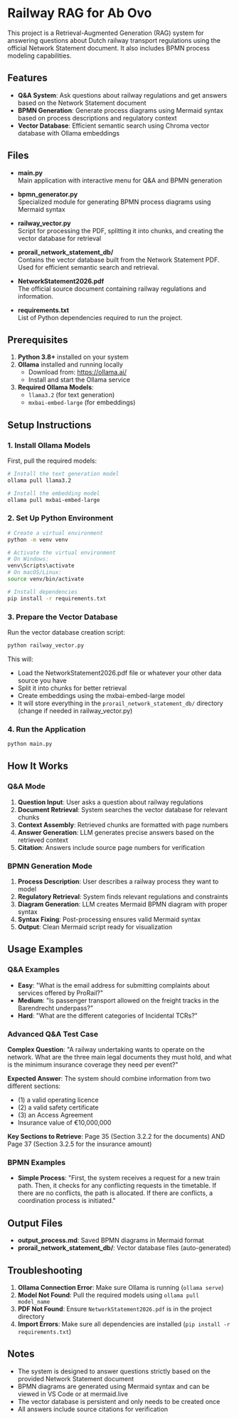 # Railway RAG for Ab Ovo

This project is a Retrieval-Augmented Generation (RAG) system for answering questions about Dutch railway transport regulations using the official Network Statement document. It also includes BPMN process modeling capabilities.

## Features

- **Q&A System**: Ask questions about railway regulations and get answers based on the Network Statement document
- **BPMN Generation**: Generate process diagrams using Mermaid syntax based on process descriptions and regulatory context
- **Vector Database**: Efficient semantic search using Chroma vector database with Ollama embeddings

## Files

- **main.py**  
  Main application with interactive menu for Q&A and BPMN generation

- **bpmn_generator.py**  
  Specialized module for generating BPMN process diagrams using Mermaid syntax

- **railway_vector.py**  
  Script for processing the PDF, splitting it into chunks, and creating the vector database for retrieval

- **prorail_network_statement_db/**  
  Contains the vector database built from the Network Statement PDF. Used for efficient semantic search and retrieval.

- **NetworkStatement2026.pdf**  
  The official source document containing railway regulations and information.

- **requirements.txt**  
  List of Python dependencies required to run the project.

## Prerequisites

1. **Python 3.8+** installed on your system
2. **Ollama** installed and running locally
   - Download from: https://ollama.ai/
   - Install and start the Ollama service
3. **Required Ollama Models**:
   - `llama3.2` (for text generation)
   - `mxbai-embed-large` (for embeddings)

## Setup Instructions

### 1. Install Ollama Models

First, pull the required models:

```bash
# Install the text generation model
ollama pull llama3.2

# Install the embedding model
ollama pull mxbai-embed-large
```

### 2. Set Up Python Environment

```bash
# Create a virtual environment
python -m venv venv

# Activate the virtual environment
# On Windows:
venv\Scripts\activate
# On macOS/Linux:
source venv/bin/activate

# Install dependencies
pip install -r requirements.txt
```

### 3. Prepare the Vector Database

Run the vector database creation script:

```bash
python railway_vector.py
```

This will:
- Load the NetworkStatement2026.pdf file or whatever your other data source you have
- Split it into chunks for better retrieval
- Create embeddings using the mxbai-embed-large model
- It will store everything in the `prorail_network_statement_db/` directory (change if needed in railway_vector.py)

### 4. Run the Application

```bash
python main.py
```

## How It Works

### Q&A Mode
1. **Question Input**: User asks a question about railway regulations
2. **Document Retrieval**: System searches the vector database for relevant chunks
3. **Context Assembly**: Retrieved chunks are formatted with page numbers
4. **Answer Generation**: LLM generates precise answers based on the retrieved context
5. **Citation**: Answers include source page numbers for verification

### BPMN Generation Mode
1. **Process Description**: User describes a railway process they want to model
2. **Regulatory Retrieval**: System finds relevant regulations and constraints
3. **Diagram Generation**: LLM creates Mermaid BPMN diagram with proper syntax
4. **Syntax Fixing**: Post-processing ensures valid Mermaid syntax
5. **Output**: Clean Mermaid script ready for visualization

## Usage Examples

### Q&A Examples
- **Easy**: "What is the email address for submitting complaints about services offered by ProRail?"
- **Medium**: "Is passenger transport allowed on the freight tracks in the Barendrecht underpass?"
- **Hard**: "What are the different categories of Incidental TCRs?"

### Advanced Q&A Test Case
**Complex Question**: "A railway undertaking wants to operate on the network. What are the three main legal documents they must hold, and what is the minimum insurance coverage they need per event?"

**Expected Answer**: The system should combine information from two different sections:
- (1) a valid operating licence
- (2) a valid safety certificate  
- (3) an Access Agreement
- Insurance value of €10,000,000

**Key Sections to Retrieve**: Page 35 (Section 3.2.2 for the documents) AND Page 37 (Section 3.2.5 for the insurance amount)

### BPMN Examples
- **Simple Process**: "First, the system receives a request for a new train path. Then, it checks for any conflicting requests in the timetable. If there are no conflicts, the path is allocated. If there are conflicts, a coordination process is initiated."

## Output Files

- **output_process.md**: Saved BPMN diagrams in Mermaid format
- **prorail_network_statement_db/**: Vector database files (auto-generated)

## Troubleshooting

1. **Ollama Connection Error**: Make sure Ollama is running (`ollama serve`)
2. **Model Not Found**: Pull the required models using `ollama pull model_name`
3. **PDF Not Found**: Ensure `NetworkStatement2026.pdf` is in the project directory
4. **Import Errors**: Make sure all dependencies are installed (`pip install -r requirements.txt`)

## Notes

- The system is designed to answer questions strictly based on the provided Network Statement document
- BPMN diagrams are generated using Mermaid syntax and can be viewed in VS Code or at mermaid.live
- The vector database is persistent and only needs to be created once
- All answers include source citations for verification 